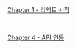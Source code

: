 [Chapter 1 - 리액트 시작](\vlpt-react-app\chapter1.md)

<br>

[Chapter 4 - API 연동](\api-integrate\chapter4.md)

<br>
